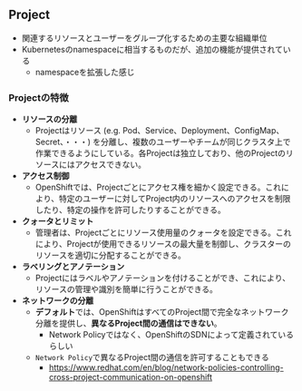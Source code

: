 ## Project
- 関連するリソースとユーザーをグループ化するための主要な組織単位
- Kubernetesのnamespaceに相当するものだが、追加の機能が提供されている
  - namespaceを拡張した感じ

### Projectの特徴
- **リソースの分離**
  - Projectはリソース (e.g. Pod、Service、Deployment、ConfigMap、Secret、・・・) を分離し、複数のユーザーやチームが同じクラスタ上で作業できるようにしている。各Projectは独立しており、他のProjectのリソースにはアクセスできない。
- **アクセス制御**
  - OpenShiftでは、Projectごとにアクセス権を細かく設定できる。これにより、特定のユーザーに対してProject内のリソースへのアクセスを制限したり、特定の操作を許可したりすることができる。
- **クォータとリミット**
  - 管理者は、Projectごとにリソース使用量のクォータを設定できる。これにより、Projectが使用できるリソースの最大量を制御し、クラスターのリソースを適切に分配することができる。
- **ラベリングとアノテーション**
  - Projectにはラベルやアノテーションを付けることができ、これにより、リソースの管理や識別を簡単に行うことができる。
- **ネットワークの分離**
  - **デフォルト**では、OpenShiftはすべてのProject間で完全なネットワーク分離を提供し、**異なるProject間の通信はできない**。
    - Network Policyではなく、OpenShiftのSDNによって定義されているらしい
  - `Network Policy`で異なるProject間の通信を許可することもできる
    - https://www.redhat.com/en/blog/network-policies-controlling-cross-project-communication-on-openshift